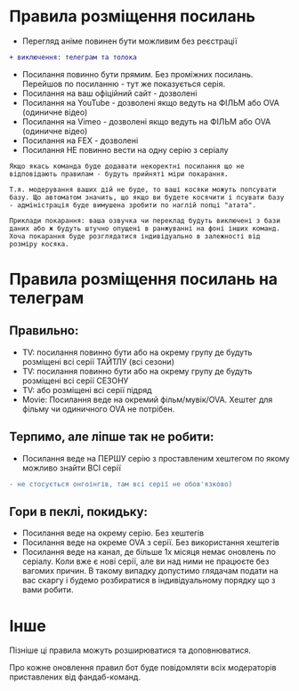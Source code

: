 # Правила розміщення посилань

* Перегляд аніме повинен бути можливим без реєстрації

```diff
+ виключення: телеграм та толока
```
* Посилання повинно бути прямим. Без проміжних посилань. Перейшов по посиланню - тут же показується серія.
* Посилання на ваш офіційний сайт - дозволені
* Посилання на YouTube - дозволені якщо ведуть на ФІЛЬМ або OVA (одиничне відео)
* Посилання на Vimeo - дозволені якщо ведуть на ФІЛЬМ або OVA (одиничне відео)
* Посилання на FEX - дозволені
* Посилання НЕ повинно вести на одну серію з серіалу

```
Якщо якась команда буде додавати некоректні посилання що не відповідають правилам - будуть прийняті міри покарання.

Т.я. модерування ваших дій не буде, то ваші косяки можуть попсувати базу. Що автоматом значить, що якщо ви будете косячити і псувати базу - адміністрація буде вимушена зробити по наглій попці "атата".

Приклади покарання: ваша озвучка чи переклад будуть виключені з бази даних або ж будуть штучно опущені в ранжуванні на фоні інших команд. Хоча покарання буде розглядатися індивідуально в залежності від розміру косяка.
```

# Правила розміщення посилань на телеграм

## Правильно:
* TV: посилання повинно бути або на окрему групу де будуть розміщені всі серії ТАЙТЛУ (всі сезони)
* TV: посилання повинно бути або на окрему групу де будуть розміщені всі серії СЕЗОНУ
* TV: або розміщені всі серії підряд
* Movie: Посилання веде на окремий фільм/мувік/OVA. Хештег для фільму чи одиничного OVA не потрібен.

## Терпимо, але ліпше так не робити:
* Посилання веде на ПЕРШУ серію з проставленим хештегом по якому можливо знайти ВСІ серії

```diff
- не стосується онгоінгів, там всі серії не обов'язково)
```

## Гори в пеклі, покидьку:
* Посилання веде на окрему серію. Без хештегів
* Посилання веде на окреме OVA з серії. Без використання хештегів
* Посилання веде на канал, де більше 1х місяця немає оновлень по серіалу. Коли вже є нові серії, але ви над ними не працюєте без вагомих причин. В такому випадку допустимо глядачам подати на вас скаргу і будемо розбиратися в індивідуальному порядку що з вами робити.

# Інше

Пізніше ці правила можуть розширюватися та доповнюватися. 

Про кожне оновлення правил бот буде повідомляти всіх модераторів приставлених від фандаб-команд.
